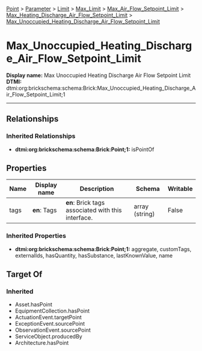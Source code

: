 [Point](../../../../../Point.md) > [Parameter](../../../../Parameter.md) > [Limit](../../../Limit.md) > [Max_Limit](../../Max_Limit.md) > [Max_Air_Flow_Setpoint_Limit](../Max_Air_Flow_Setpoint_Limit.md) > [Max_Heating_Discharge_Air_Flow_Setpoint_Limit](Max_Heating_Discharge_Air_Flow_Setpoint_Limit.md) > [Max_Unoccupied_Heating_Discharge_Air_Flow_Setpoint_Limit](#)
# Max_Unoccupied_Heating_Discharge_Air_Flow_Setpoint_Limit

**Display name:** Max Unoccupied Heating Discharge Air Flow Setpoint Limit<br />
**DTMI:** dtmi:org:brickschema:schema:Brick:Max_Unoccupied_Heating_Discharge_Air_Flow_Setpoint_Limit;1

---
## Relationships
### Inherited Relationships
* **dtmi:org:brickschema:schema:Brick:Point;1:** isPointOf
## Properties
|Name|Display name|Description|Schema|Writable|
|-|-|-|-|-|
|tags|**en**: Tags|**en**: Brick tags associated with this interface.|array (string)|False|
### Inherited Properties
* **dtmi:org:brickschema:schema:Brick:Point;1:** aggregate, customTags, externalIds, hasQuantity, hasSubstance, lastKnownValue, name
## Target Of
### Inherited
* Asset.hasPoint
* EquipmentCollection.hasPoint
* ActuationEvent.targetPoint
* ExceptionEvent.sourcePoint
* ObservationEvent.sourcePoint
* ServiceObject.producedBy
* Architecture.hasPoint
